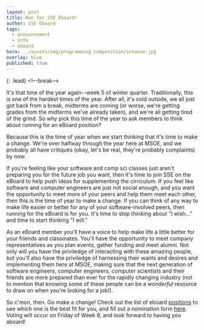 ```yaml
---
layout: post
title: Run for SSE Eboard!
author: SSE Eboard
tags:
  - announcement
  - info
  - eboard
hero: ../assets/img/programming_competition/intense.jpg
overlay: blue
published: true
---
```


{: .lead}
<!–-break-–>

It's that time of the year again--week 5 of winter quarter. Traditionally, this is one of the hardest times of the year. After all, it's cold outside, we all just got back from a break, midterms are coming (or worse, we're getting grades from the midterms we've already taken), and we're all getting tired of the grind. So why pick this time of the year to ask members to think about running for an eBoard position?

Because this is the time of year when we start thinking that it's time to make a change. We're over halfway through the year here at MSOE, and we probably all have critiques (okay, let's be real, they're probably complaints) by now.

If you're feeling like your software and comp sci classes just aren't preparing you for the future job you want, then it's time to join SSE on the eBoard to help push ideas for supplementing the cirriculum. If you feel like software and computer engineers are just not social enough, and you want the opportunity to meet more of your peers and help them meet each other, then this is the time of year to make a change. If you can think of any way to make life easier or better for any of your software-involved peers, then running for the eBoard is for you. It's time to stop thinking about "I wish..." and time to start thinking "I will."

As an eBoard member you'll have a voice to help make life a little better for your friends and classmates. You'll have the opportunity to meet company representatives as you plan events, gather funding and meet alumni. Not only will you have the priviledge of interacting with these amazing people, but you'll also have the priviledge of harnessing their wants and desires and implementing them here at MSOE, making sure that the next generation of software engineers, computer engineers, computer scientists and their friends are more prepared than ever for the rapidly changing industry (not to mention that knowing some of these people can be a _wonderful_ resource to draw on when you're looking for a job!).

So c'mon, then. Go make a change! Check out the list of eboard [positions](https://docs.google.com/document/d/1I6Dp_j_MUemtdn4tNFSr97WLYEepgRQZpXjQGESEJ2s/edit?usp=sharing)  to see which one is the best fit for you, and fill out a nomination form [here]( https://docs.google.com/document/d/1I6Dp_j_MUemtdn4tNFSr97WLYEepgRQZpXjQGESEJ2s/edit?usp=sharing). Voting will occur on Friday of Week 8, and look forward to having you aboard!